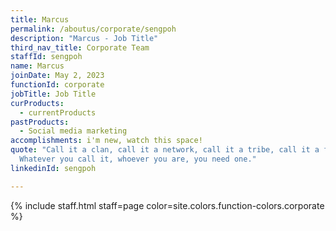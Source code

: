 ```yaml
---
title: Marcus
permalink: /aboutus/corporate/sengpoh
description: "Marcus - Job Title"
third_nav_title: Corporate Team
staffId: sengpoh
name: Marcus
joinDate: May 2, 2023
functionId: corporate
jobTitle: Job Title
curProducts:
  - currentProducts
pastProducts:
  - Social media marketing
accomplishments: i'm new, watch this space!
quote: "Call it a clan, call it a network, call it a tribe, call it a family:
  Whatever you call it, whoever you are, you need one."
linkedinId: sengpoh

---
```


{% include staff.html staff=page color=site.colors.function-colors.corporate %}
